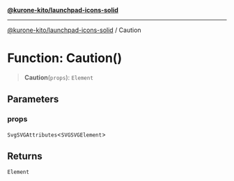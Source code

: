 [**@kurone-kito/launchpad-icons-solid**](../README.md)

***

[@kurone-kito/launchpad-icons-solid](../globals.md) / Caution

# Function: Caution()

> **Caution**(`props`): `Element`

## Parameters

### props

`SvgSVGAttributes`\<`SVGSVGElement`\>

## Returns

`Element`
